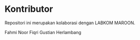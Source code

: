 # Kontributor

Repositori ini merupakan kolaborasi dengan LABKOM MAROON.

Fahmi Noor Fiqri
Gustian Herlambang